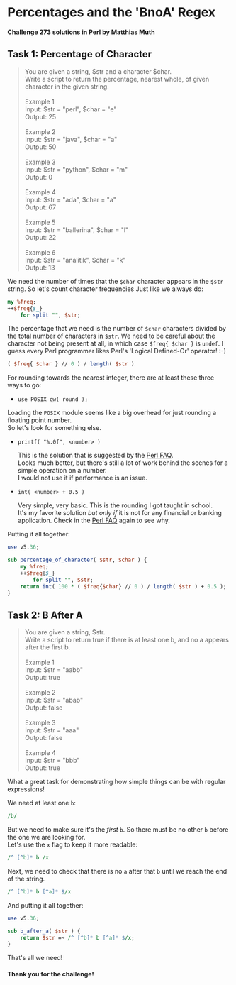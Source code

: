 # Percentages and the 'BnoA' Regex

**Challenge 273 solutions in Perl by Matthias Muth**

## Task 1: Percentage of Character

> You are given a string, \$str and a character \$char.<br/>
> Write a script to return the percentage, nearest whole, of given character in the given string.<br/>
> <br/>
> Example 1<br/>
> Input: \$str = "perl",  \$char = "e"<br/>
> Output: 25<br/>
> <br/>
> Example 2<br/>
> Input: \$str = "java",  \$char = "a"<br/>
> Output: 50<br/>
> <br/>
> Example 3<br/>
> Input: \$str = "python", \$char = "m"<br/>
> Output: 0<br/>
> <br/>
> Example 4<br/>
> Input: \$str = "ada", \$char = "a"<br/>
> Output: 67<br/>
> <br/>
> Example 5<br/>
> Input: \$str = "ballerina", \$char = "l"<br/>
> Output: 22<br/>
> <br/>
> Example 6<br/>
> Input: \$str = "analitik", \$char = "k"<br/>
> Output: 13<br/>

We need the number of times that the `$char` character appears in the `$str` string.
So let's count character frequencies Just like we always do:

```perl
my %freq;
++$freq{$_}
    for split "", $str;
```

The percentage that we need is the number of `$char` characters
divided by the total number of characters in `$str`.
We need to be careful about the character not being present at all,
in which case `$freq{ $char }` is `undef`.
I guess every Perl programmer likes Perl's 'Logical Defined-Or' operator!  :-) 

 ```perl
 ( $freq{ $char } // 0 ) / length( $str )
 ```

For rounding towards the nearest integer, there are at least these three ways to go:

-  `use POSIX qw( round );`

  Loading the `POSIX` module seems like a big overhead
  for just rounding a floating point number.<br/>
  So let's look for something else.

- `printf( "%.0f", <number> )`

  This is the solution that is suggested by the [Perl FAQ](https://perldoc.perl.org/perlfaq4#Does-Perl-have-a-round()-function%3F-What-about-ceil()-and-floor()%3F-Trig-functions%3F).<br/>
  Looks much better, but there's still a lot of work behind the scenes
  for a simple operation on a number.<br/>
  I would not use it if performance is an issue.

- `int( <number> + 0.5 )`

  Very simple, very basic. This is the rounding I got taught in school.<br/>
  It's my favorite solution *but only if* it is not for any financial or banking application.
  Check in the [Perl FAQ](https://perldoc.perl.org/perlfaq4#Does-Perl-have-a-round()-function%3F-What-about-ceil()-and-floor()%3F-Trig-functions%3F) again to see why.

Putting it all together:

```perl
use v5.36;

sub percentage_of_character( $str, $char ) {
    my %freq;
    ++$freq{$_}
        for split "", $str;
    return int( 100 * ( $freq{$char} // 0 ) / length( $str ) + 0.5 );
}
```

## Task 2: B After A

> You are given a string, \$str.<br/>
> Write a script to return true if there is at least one b, and no a appears after the first b.<br/>
> <br/>
> Example 1<br/>
> Input: \$str = "aabb"<br/>
> Output: true<br/>
> <br/>
> Example 2<br/>
> Input: \$str = "abab"<br/>
> Output: false<br/>
> <br/>
> Example 3<br/>
> Input: \$str = "aaa"<br/>
> Output: false<br/>
> <br/>
> Example 4<br/>
> Input: \$str = "bbb"<br/>
> Output: true<br/>

What a great task for demonstrating how simple things can be with regular expressions!

We need at least one `b`:

```perl
/b/
```

But we need to make sure it's the *first* `b`.
So there must be no other `b` before the one we are looking for.<br/>
Let's use the `x` flag to keep it more readable:

```perl
/^ [^b]* b /x
```

Next, we need to check that there is no `a` after that `b` until we reach the end of the string.

```perl
/^ [^b]* b [^a]* $/x
```

And putting it all together:

```perl
use v5.36;

sub b_after_a( $str ) {
    return $str =~ /^ [^b]* b [^a]* $/x;
}
```

That's all we need!

#### **Thank you for the challenge!**

